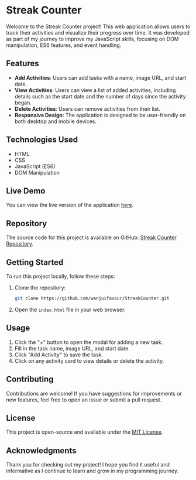 # Streak Counter

Welcome to the Streak Counter project! This web application allows users to track their activities and visualize their progress over time. It was developed as part of my journey to improve my JavaScript skills, focusing on DOM manipulation, ES6 features, and event handling.

## Features

- **Add Activities**: Users can add tasks with a name, image URL, and start date.
- **View Activities**: Users can view a list of added activities, including details such as the start date and the number of days since the activity began.
- **Delete Activities**: Users can remove activities from their list.
- **Responsive Design**: The application is designed to be user-friendly on both desktop and mobile devices.

## Technologies Used

- HTML
- CSS
- JavaScript (ES6)
- DOM Manipulation

## Live Demo

You can view the live version of the application [here](https://wanjuifavour.github.io/StreakCounter/).

## Repository

The source code for this project is available on GitHub: [Streak Counter Repository](https://github.com/wanjuifavour/StreakCounter.git).

## Getting Started

To run this project locally, follow these steps:

1. Clone the repository:
   ```bash
   git clone https://github.com/wanjuifavour/StreakCounter.git
   ```
2. Open the `index.html` file in your web browser.

## Usage

1. Click the "+" button to open the modal for adding a new task.
2. Fill in the task name, image URL, and start date.
3. Click "Add Activity" to save the task.
4. Click on any activity card to view details or delete the activity.

## Contributing

Contributions are welcome! If you have suggestions for improvements or new features, feel free to open an issue or submit a pull request.

## License

This project is open-source and available under the [MIT License](LICENSE).

## Acknowledgments

Thank you for checking out my project! I hope you find it useful and informative as I continue to learn and grow in my programming journey. 
